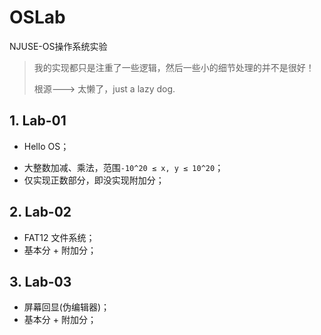 # OSLab
NJUSE-OS操作系统实验

> 我的实现都只是注重了一些逻辑，然后一些小的细节处理的并不是很好！
>
> 根源---> 太懒了，just a lazy dog.

## 1. Lab-01

* Hello OS；

- 大整数加减、乘法，范围`-10^20 ≤ x, y ≤ 10^20`；
- 仅实现正数部分，即没实现附加分；

## 2. Lab-02

* FAT12 文件系统；
* 基本分 + 附加分；

## 3. Lab-03

* 屏幕回显(伪编辑器)；
* 基本分 + 附加分；